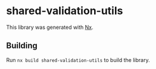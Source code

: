 # shared-validation-utils

This library was generated with [Nx](https://nx.dev).

## Building

Run `nx build shared-validation-utils` to build the library.

